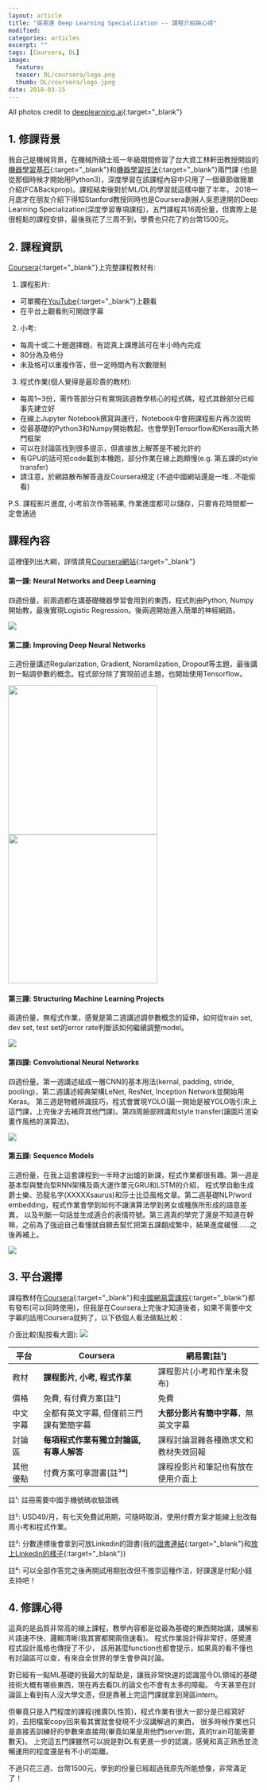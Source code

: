 ```yaml
---
layout: article
title: "吳恩達 Deep Learning Specialization -- 課程介紹與心得"
modified:
categories: articles
excerpt: ""
tags: [Coursera, DL]
image:
  feature: 
  teaser: DL/coursera/logo.png
  thumb: DL/coursera/logo.jpng
date: 2018-03-15
---
```

All photos credit to [deeplearning.ai](https://www.deeplearning.ai){:target="_blank"}

## 1. 修課背景

我自己是機械背景，在機械所碩士班一年級期間修習了台大資工林軒田教授開設的[機器學習基石][1]{:target="_blank"}和[機器學習技法][2]{:target="_blank"}兩門課
(也是從那個時候才開始用Python3)，深度學習在該課程內容中只用了一個章節做簡單介紹(FC&Backprop)。課程結束後對於ML/DL的學習就這樣中斷了半年，
2018一月底才在朋友介紹下得知Stanford教授同時也是Coursera創辦人吳恩達開的Deep Learning Specialization(深度學習專項課程)，五門課程共16周份量，但實際上是很輕鬆的課程安排，最後我花了三周不到，學費也只花了約台幣1500元。

## 2. 課程資訊
[Coursera][4]{:target="_blank"}上完整課程教材有:

1. 課程影片: 
  * 可單獨在[YouTube][3]{:target="_blank"}上觀看
  * 在平台上觀看則可開啟字幕
2. 小考: 
  * 每周十或二十題選擇題，有認真上課應該可在半小時內完成
  * 80分為及格分
  * 未及格可以重複作答，但一定時間內有次數限制
3. 程式作業(個人覺得是最珍貴的教材):
  * 每周1~3份，需作答部分只有實現該週教學核心的程式碼，程式其餘部分已經事先建立好
  * 在線上Jupyter Notebook撰寫與運行，Notebook中會把課程影片再次說明
  * 從最基礎的Python3和Numpy開始教起，也會學到Tensorflow和Keras兩大熱門框架
  * 可以在討論區找到很多提示，但直接放上解答是不被允許的
  * 有GPU的話可把code載到本機跑，部分作業在線上跑頗慢(e.g. 第五課的style transfer)
  * 請注意，於網路散布解答違反Coursera規定 (不過中國網站還是一堆...不能偷看)
  
P.S. 課程影片進度, 小考前次作答結果, 作業進度都可以儲存，只要肯花時間都一定會通過

## 課程內容
這裡僅列出大綱，詳情請見[Coursera網站][4]{:target="_blank"}

#### 第一課: Neural Networks and Deep Learning
四週份量，前兩週都在講基礎機器學習會用到的東西，程式則由Python, Numpy開始教，最後實現Logistic Regression。後兩週開始進入簡單的神經網路。

<img src="../../images/DL/coursera/c1.jpg" border="0">

#### 第二課: Improving Deep Neural Networks
三週份量講述Regularization, Gradient, Noramlization, Dropout等主題，最後講到一點調參數的概念。程式部分除了實現前述主題，也開始使用Tensorflow。

<img src="../../images/DL/coursera/c2.gif" width="300" align="middle"> <img src="../../images/DL/coursera/opt1.gif" width="300" align="middle">

#### 第三課: Structuring Machine Learning Projects
兩週份量，無程式作業，感覺是第二週講述調參數概念的延伸，如何從train set, dev set, test set的error rate判斷該如何繼續調整model。

<img src="../../images/DL/coursera/c3.jpg" border="0">

#### 第四課: Convolutional Neural Networks
四週份量。第一週講述組成一層CNN的基本用法(kernal, padding, stride, pooling)，第二週講述經典架構LeNet, ResNet, Inception Network並開始用Keras。
第三週是物體辨識技巧，程式會實現YOLO(最一開始是被YOLO吸引來上這門課，上完後才去補齊其他門課)。第四周臉部辨識和style transfer(讓圖片渲染畫作風格的演算法)。

<img src="../../images/DL/coursera/c4.png" border="0">

#### 第五課: Sequence Models
三週份量，在我上這套課程到一半時才出爐的新課，程式作業都很有趣。第一週是基本型與雙向型RNN架構及兩大運作單元GRU和LSTM的介紹，
程式學自動生成爵士樂、恐龍名字(XXXXXsaurus)和莎士比亞風格文章。第二週基礎NLP/word embedding，程式作業會學到如何不讓演算法學到男女或種族所形成的語意差異，
以及判斷一句話並生成適合的表情符號。第三週真的學完了還是不知道在幹嘛，之前為了強迫自己看懂就自願去幫忙把第五課翻成繁中，結果進度緩慢......之後再補上。

<img src="../../images/DL/coursera/c5.png" border="0">

## 3. 平台選擇
課程教材在[Coursera][4]{:target="_blank"}和[中國網易雲課程][5]{:target="_blank"}都有發布(可以同時使用)，但我是在Coursera上完後才知道後者，如果不需要中文字幕的話用Coursera就夠了，以下依個人看法做點比較：

介面比較(點按看大圖):
<a target="_blank" href="../../images/DL/coursera/preview.jpg"><img src="../../images/DL/coursera/preview.jpg" border="0"></a>

| 平台     | Coursera                                 | 網易雲[註¹]       
| -------- | ---------------------------------------- | --------------------- 
| 教材     | **課程影片, 小考, 程式作業**             | 課程影片(小考和作業未發布) 
| 價格     | 免費, 有付費方案[註²]                    | 免費
| 中文字幕 | 全都有英文字幕, 但僅前三門課有繁簡字幕   | **大部分影片有簡中字幕**，無英文字幕      
| 討論區   | **每項程式作業有獨立討論區, 有專人解答** | 課程討論混雜各種跪求文和教材失效回報     
| 其他優點 | 付費方案可拿證書[註³⁴]                    | 課程投影片和筆記也有放在使用介面上

註¹: 註冊需要中國手機號碼收驗證碼

註²: USD49/月，有七天免費試用期，可隨時取消，使用付費方案才能線上批改每周小考和程式作業。

註³: 分數達標後會拿到可放Linkedin的證書(我的[證書連結][6]{:target="_blank"}和[放上Linkedin的樣子][7]{:target="_blank"})

註⁴: 可以全部作答完之後再開試用期批改但不推崇這種作法，好課還是付點小錢支持吧！


## 4. 修課心得

這真的是品質非常高的線上課程，教學內容都是從最為基礎的東西開始講，講解影片語速不快、邏輯清晰(我其實都開兩倍速看)。
程式作業設計得非常好，感覺連程式設計風格也傳授了不少，
該用甚麼function也都會提示，如果真的看不懂也有討論區可以查，有來自全世界的學生會參與討論。

對已經有一點ML基礎的我最大的幫助是，讓我非常快速的認識當今DL領域的基礎技術大概有哪些東西，現在再去看DL的論文也不會有太多的障礙。
今天甚至在討論區上看到有人沒大學文憑，但是靠著上完這門課就拿到灣區intern。

但畢竟只是入門程度的課程(推廣DL性質)，程式作業有很大一部分是已經寫好的，去把檔案copy回來看其實就會發現不少沒講解過的東西，
很多時候作業也只是直接丟訓練好的參數來直接用(畢竟如果是用他們server跑，真的train可能需要數天)。
上完這五門課雖然可以說是對DL有更進一步的認識，感覺和真正熟悉並流暢運用的程度還是有不小的距離。

不過只花三週、台幣1500元，學到的份量已經超過我原先所能想像，非常滿足了！


[1]:https://www.csie.ntu.edu.tw/~htlin/course/mlfound16fall/
[2]:https://www.csie.ntu.edu.tw/~htlin/course/mltech17spring/
[3]:https://www.youtube.com/channel/UCcIXc5mJsHVYTZR1maL5l9w/playlists
[4]:https://www.coursera.org/specializations/deep-learning
[5]:https://mooc.study.163.com/smartSpec/detail/1001319001.htm
[6]:https://www.coursera.org/account/accomplishments/specialization/certificate/M73YAN978SSX
[7]:https://www.linkedin.com/in/wei-hsiang-wang-60841b108/